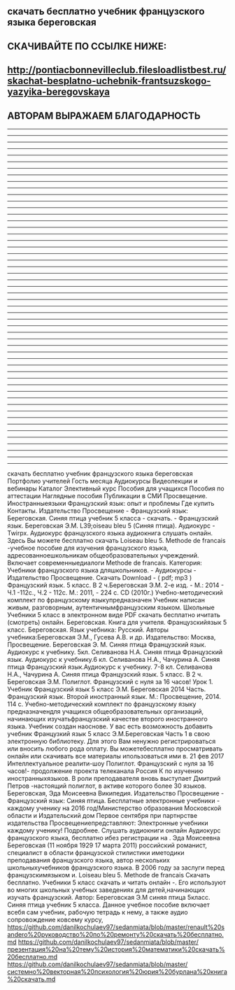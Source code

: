 скачать бесплатно учебник французского языка береговская
--------------------------------------------------
СКАЧИВАЙТЕ ПО ССЫЛКЕ НИЖЕ:
--------------------------------------------------
http://pontiacbonnevilleclub.filesloadlistbest.ru/skachat-besplatno-uchebnik-frantsuzskogo-yazyika-beregovskaya
--------------------------------------------------
АВТОРАМ ВЫРАЖАЕМ БЛАГОДАРНОСТЬ
--------------------------------------------------
--------------------------------------------------
--------------------------------------------------
--------------------------------------------------
--------------------------------------------------
--------------------------------------------------
--------------------------------------------------
--------------------------------------------------
--------------------------------------------------
--------------------------------------------------
--------------------------------------------------
--------------------------------------------------
--------------------------------------------------
--------------------------------------------------
--------------------------------------------------
--------------------------------------------------
--------------------------------------------------
--------------------------------------------------
--------------------------------------------------
--------------------------------------------------
--------------------------------------------------
--------------------------------------------------
--------------------------------------------------
--------------------------------------------------
--------------------------------------------------
--------------------------------------------------
--------------------------------------------------
--------------------------------------------------
--------------------------------------------------
--------------------------------------------------
--------------------------------------------------
--------------------------------------------------
--------------------------------------------------
--------------------------------------------------
--------------------------------------------------
--------------------------------------------------
--------------------------------------------------
--------------------------------------------------
--------------------------------------------------
--------------------------------------------------
--------------------------------------------------
--------------------------------------------------
--------------------------------------------------
--------------------------------------------------
--------------------------------------------------
--------------------------------------------------
--------------------------------------------------
--------------------------------------------------
--------------------------------------------------
--------------------------------------------------
--------------------------------------------------
--------------------------------------------------
--------------------------------------------------
скачать бесплатно учебник французского языка береговская Портфолио учителей  Гость месяца  Аудиокурсы  Видеолекции и вебинары Каталог  Элективный курс  Пособия для учащихся  Пособия по аттестации Наглядные пособия  Публикации в СМИ  Просвещение. Иностранныеязыки  Французский язык: опыт и проблемы  Где купить  Контакты. Издательство Просвещение - Французский язык: Береговская. Синяя птица учебник 5 класса - скачать. - Французский язык. Береговская Э.М. L39;oiseau bleu 5 (Синяя птица). Аудиокурс - Twirpx. Аудиокурс французского языка аудиокнига  слушать онлайн. Здесь Вы можете бесплатно скачать Loiseau bleu 5. Methode de francais -учебное пособие для изучения французского языка, адресованноешкольникам общеобразовательных учреждений. Включает современныедиалоги  Methode de francais. Категория: Учебники французского языка дляшкольников. - Аудиокурсы - Издательство Просвещение. Скачать  Download - ( pdf; mp3 )  Французский язык. 5 класс. В 2 ч.Береговская Э.М. 2-е изд. - М.: 2014 - Ч.1 -112с., Ч.2 - 112с. М.: 2011, - 224 с. CD (2010г.) Учебно-методический комплект по французскому языкупредназначен  Учебник написан живым, разговорным, аутентичнымфранцузским языком. Школьные Учебники 5 класс в электронном виде PDF скачать бесплатно ичитать (смотреть) онлайн.  Береговская. Книга для учителя. Французскийязык 5 класс. Береговская. Язык учебника: Русский. Авторы учебника:Береговская Э.М., Гусева А.В. и др. Издательство: Москва, Просвещение. Береговская Э. М. Синяя птица Французский язык. Аудиокурс к учебнику. 5кл. Селиванова Н.А. Синяя птица Французский язык. Аудиокурс к учебнику.6 кл. Селиванова Н.А., Чачурина А. Синяя птица Французский язык.Аудиокурс к учебнику. 7-8 кл. Селиванова Н.А., Чачурина А. Синяя птица
Французский язык. 5 класс. В 2 ч. Береговская Э.М. Полиглот. Французский с нуля за 16 часов!  Урок 1. Учебник Французский язык 5 класс Э.М. Береговская 2014 Часть. Французский язык. Второй иностранный язык.  М.: Просвещение, 2014. 114 с. Учебно-методический комплект по французскому языку предназначендля учащихся общеобразовательных организаций, начинающих изучатьфранцузский качестве второго иностранного языка. Учебник создан наоснове. У вас есть возможность добавить учебник Французкий язык 5 класс Э.М.Береговская Часть 1 в свою электронную библиотеку. Для этого Вам ненужно регистрироваться или вносить любого рода оплату. Вы можетебесплатно просматривать онлайн или скачивать все материалы ипользоваться ими в. 21 фев 2017  Интеллектуальное реалити-шоу Полиглот. Французский с нуля за 16 часов!- продолжение проекта телеканала Россия К по изучению иностранныхязыков. В роли преподавателя вновь выступает Дмитрий Петров -настоящий полиглот, в активе которого более 30 языков. Береговская, Эда Моисеевна  Википедия. Издательство Просвещение - Французский язык: Синяя птица. Бесплатные электронные учебники - каждому ученику на 2016 год!Министерство образования Московской области и Издательский дом Первое сентября при партнрстве издательства Просвещениепредставляют: Электронные учебники  каждому ученику! Подробнее. Слушать аудиокниги онлайн  Аудиокурс французского языка, бесплатно ибез регистрации на .
Эда Моисеевна Береговская (11 ноября 1929  17 марта 2011) российский романист, специалист в области французской стилистики иметодики преподавания французского языка, автор нескольких школьныхучебников французского языка. В 2006 году за заслуги перед французскимязыком и. Loiseau bleu 5. Methode de francais  Скачать бесплатно. Учебники 5 класс скачать и читать онлайн -. Его используют во многих школьных учебных заведениях для детей,начинающих изучать французский. Автор: Береговская Э.М синяя птица 5класс. Синяя птица учебник 5 класса. Данное учебное пособие включает всебя сам учебник, рабочую тетрадь к нему, а также аудио сопровождение ковсему курсу,
https://github.com/danilkochulaev97/sedanmiata/blob/master/renault%20sandero%20руководство%20по%20ремонту%20скачать%20бесплатно.md
https://github.com/danilkochulaev97/sedanmiata/blob/master/презентация%20на%20тему%20история%20математики%20скачать%20бесплатно.md
https://github.com/danilkochulaev97/sedanmiata/blob/master/системно%20векторная%20психология%20юрия%20бурлана%20книга%20скачать.md